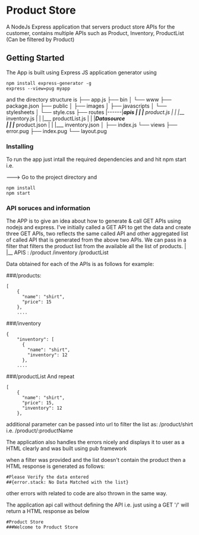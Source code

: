 
# Product Store

A NodeJs Express application that servers product store APIs for the customer, contains multiple APIs such as Product, Inventory, ProductList (Can be filtered by Product)

## Getting Started

The App is built using Express JS application generator using

```
npm install express-generator -g
express --view=pug myapp
```
and the directory structure is
├── app.js
├── bin
│   └── www
├── package.json
├── public
│   ├── images
│   ├── javascripts
│   └── stylesheets
│       └── style.css
├── routes
|------|____apis
|   |         |___ product.js
|   |         |___ inventory.js
|   |         |___ productList.js
|   |   |___Datasource      
|   |         |___ product.json
|   |         |___ inventory.json
│   ├── index.js
└── views
    ├── error.pug
    ├── index.pug
    └── layout.pug

### Installing
To run the app just intall the required dependencies and and hit npm start i.e.


---> Go to the project directory and
```
npm install
npm start
```

### API soruces and information

The APP is to give an idea about how to generate & call GET APIs using nodejs and express. I've initially called a GET API to get the data and create three GET APIs, two reflects the same called API and other aggregated list of called API that is generated from the above two APIs. We can pass in a filter that filters the product list from the available all the list of products.
 |
 |__ APIS : /product
            /inventory
            /productList

Data obtained for each of the APIs is as follows for example:

###/products:
```
[
    {
      "name": "shirt",
      "price": 15
    },
    ....
```

###/inventory
```
{
    "inventory": [
      {
        "name": "shirt",
        "inventory": 12
      },
    ....
```
###/productList
And repeat

```
[
    {
      "name": "shirt",
      "price": 15,
      "inventory": 12
    },
```
additional parameter can be passed into url to filter the list as:
/product/shirt i.e. /product/:productName

The application also handles the errors nicely and displays it to user as a HTML clearly and was built using pub framework 

when a filter was provided and the list doesn't contain the product then a HTML response is generated as follows:

```
#Please Verify the data entered
##{error.stack: No Data Matched with the list}
```

other errors with related to code are also thrown in the same way.

The application api call without defining the API i.e. just using a GET '/' will return a HTML response as below

```
#Product Store
###Welcome to Product Store
```